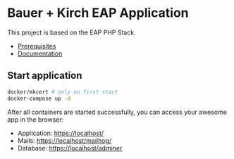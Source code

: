 # Bauer + Kirch EAP Application

This project is based on the EAP PHP Stack.

- [Prerequisites](https://eap.pages.lan.bauer-kirch.de/php/docs/guide/env-prerequisites.html)
- [Documentation](https://eap.pages.lan.bauer-kirch.de/php/docs/)

## Start application
```bash
docker/mkcert # only on first start
docker-compose up -d
```

After all containers are started successfully, you can access your awesome app in the browser:
- Application: [https://localhost/](https://localhost/)
- Mails: [https://localhost/mailhog/](https://localhost/mailhog/)
- Database: [https://localhost/adminer](https://localhost/adminer)
